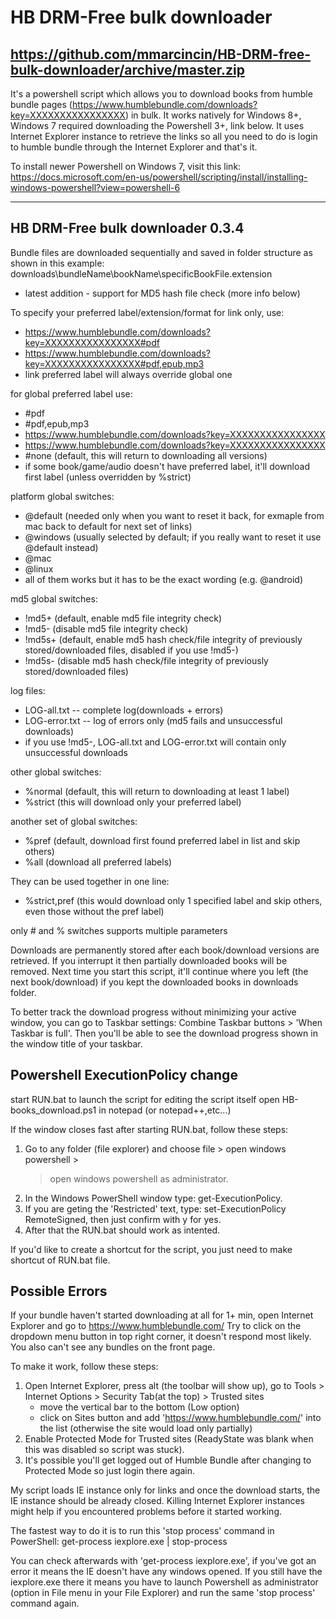 # HB DRM-Free bulk downloader
https://github.com/mmarcincin/HB-DRM-free-bulk-downloader/archive/master.zip
----------------------
It's a powershell script which allows you to download books from humble bundle pages (https://www.humblebundle.com/downloads?key=XXXXXXXXXXXXXXXX) in bulk.
It works natively for Windows 8+, Windows 7 required downloading the Powershell 3+, link below.
It uses Internet Explorer instance to retrieve the links so all you need to do is login to humble bundle through the Internet Explorer and that's it.

To install newer Powershell on Windows 7, visit this link: https://docs.microsoft.com/en-us/powershell/scripting/install/installing-windows-powershell?view=powershell-6

----------------------
HB DRM-Free bulk downloader 0.3.4
----------------------
Bundle files are downloaded sequentially and saved in folder structure as shown in this example: downloads\bundleName\bookName\specificBookFile.extension

- latest addition - support for MD5 hash file check (more info below)

To specify your preferred label/extension/format for link only, use:
- https://www.humblebundle.com/downloads?key=XXXXXXXXXXXXXXXX#pdf
- https://www.humblebundle.com/downloads?key=XXXXXXXXXXXXXXXX#pdf,epub,mp3
- link preferred label will always override global one

for global preferred label use:
- #pdf
- #pdf,epub,mp3
- https://www.humblebundle.com/downloads?key=XXXXXXXXXXXXXXXX
- https://www.humblebundle.com/downloads?key=XXXXXXXXXXXXXXXX
- #none (default, this will return to downloading all versions)
- if some book/game/audio doesn't have preferred label, it'll download first label (unless overridden by %strict)

platform global switches:
- @default (needed only when you want to reset it back, for exmaple from mac back to default for next set of links)
- @windows (usually selected by default; if you really want to reset it use @default instead)
- @mac
- @linux
- all of them works but it has to be the exact wording (e.g. @android)

md5 global switches:
- !md5+ (default, enable md5 file integrity check)
- !md5- (disable md5 file integrity check)
- !md5s+ (default, enable md5 hash check/file integrity of previously stored/downloaded files, disabled if you use !md5-)
- !md5s- (disable md5 hash check/file integrity of previously stored/downloaded files)

log files:
- LOG-all.txt -- complete log(downloads + errors)
- LOG-error.txt -- log of errors only (md5 fails and unsuccessful downloads)
- if you use !md5-, LOG-all.txt and LOG-error.txt will contain only unsuccessful downloads

other global switches:
- %normal (default, this will return to downloading at least 1 label)
- %strict (this will download only your preferred label)

another set of global switches:
- %pref (default, download first found preferred label in list and skip others)
- %all (download all preferred labels)

They can be used together in one line:
- %strict,pref (this would download only 1 specified label and skip others, even those without the pref label)

only # and % switches supports multiple parameters

Downloads are permanently stored after each book/download versions are retrieved.
If you interrupt it then partially downloaded books will be removed.
Next time you start this script, it'll continue where you left (the next book/download) if you kept the downloaded books in downloads folder.

To better track the download progress without minimizing your active window, you can go to Taskbar settings: Combine Taskbar buttons > 'When Taskbar is full'. 
Then you'll be able to see the download progress shown in the window title of your taskbar.

Powershell ExecutionPolicy change
----------------------
start RUN.bat to launch the script
for editing the script itself open HB-books_download.ps1 in notepad (or notepad++,etc...)

If the window closes fast after starting RUN.bat, follow these steps: 
1. Go to any folder (file explorer) and choose file > open windows powershell > 
   > open windows powershell as administrator.
2. In the Windows PowerShell window type: get-ExecutionPolicy.
3. If you are geting the 'Restricted' text, type: set-ExecutionPolicy RemoteSigned,
   then just confirm with y for yes.
4. After that the RUN.bat should work as intented.

If you'd like to create a shortcut for the script, you just need to make shortcut of RUN.bat file.

Possible Errors
----------------------
If your bundle haven't started downloading at all for 1+ min, open Internet Explorer and go to https://www.humblebundle.com/
Try to click on the dropdown menu button in top right corner, it doesn't respond most likely. You also can't see any bundles on the front page.

To make it work, follow these steps:
1. Open Internet Explorer, press alt (the toolbar will show up), go to Tools > Internet Options > Security Tab(at the top) > Trusted sites
   - move the vertical bar to the bottom (Low option)
   - click on Sites button and add 'https://www.humblebundle.com/' into the list (otherwise the site would load only partially)
2. Enable Protected Mode for Trusted sites (ReadyState was blank when this was disabled so script was stuck).
3. It's possible you'll get logged out of Humble Bundle after changing to Protected Mode so just login there again.

My script loads IE instance only for links and once the download starts, the IE instance should be already closed.
Killing Internet Explorer instances might help if you encountered problems before it started working. 

The fastest way to do it is to run this 'stop process' command in PowerShell: get-process iexplore.exe | stop-process

You can check afterwards with 'get-process iexplore.exe', if you've got an error it means the IE doesn't have any windows opened. If you still have the iexplore.exe there it means you have to launch Powershell as administrator (option in File menu in your File Explorer) and run the same 'stop process' command again.
